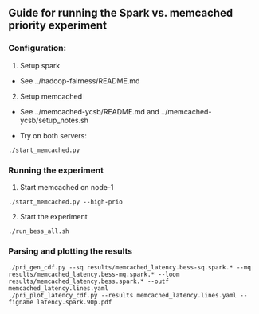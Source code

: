 ## Guide for running the Spark vs. memcached priority experiment

### Configuration:

1. Setup spark 
- See ../hadoop-fairness/README.md

2. Setup memcached
- See ../memcached-ycsb/README.md and ../memcached-ycsb/setup\_notes.sh

- Try on both servers:
```
./start_memcached.py
```

### Running the experiment

1. Start memcached on node-1
```
./start_memcached.py --high-prio
```

2. Start the experiment
```
./run_bess_all.sh
```

### Parsing and plotting the results
```
./pri_gen_cdf.py --sq results/memcached_latency.bess-sq.spark.* --mq results/memcached_latency.bess-mq.spark.* --loom results/memcached_latency.bess.spark.* --outf memcached_latency.lines.yaml
./pri_plot_latency_cdf.py --results memcached_latency.lines.yaml --figname latency.spark.90p.pdf
```
